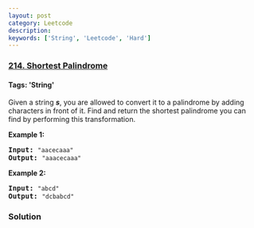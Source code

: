 ```yaml
---
layout: post
category: Leetcode
description: 
keywords: ['String', 'Leetcode', 'Hard']
---
```

### [214. Shortest Palindrome](https://leetcode.com/problems/shortest-palindrome)

#### Tags: 'String'

<div class="content__u3I1 question-content__JfgR"><div><p>Given a string <em><b>s</b></em>, you are allowed to convert it to a palindrome by adding characters in front of it. Find and return the shortest palindrome you can find by performing this transformation.</p>
<p><strong>Example 1:</strong></p>
<pre><strong>Input: </strong><code>"aacecaaa"</code>
<strong>Output:</strong> <code>"aaacecaaa"</code>
</pre>
<p><strong>Example 2:</strong></p>
<pre><strong>Input: </strong><code>"abcd"</code>
<strong>Output:</strong> <code>"dcbabcd"</code></pre></div></div>

### Solution
